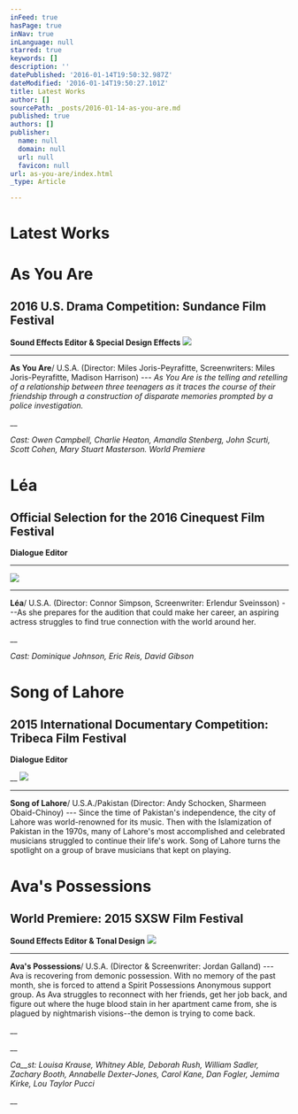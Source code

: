 ```yaml
---
inFeed: true
hasPage: true
inNav: true
inLanguage: null
starred: true
keywords: []
description: ''
datePublished: '2016-01-14T19:50:32.987Z'
dateModified: '2016-01-14T19:50:27.101Z'
title: Latest Works
author: []
sourcePath: _posts/2016-01-14-as-you-are.md
published: true
authors: []
publisher:
  name: null
  domain: null
  url: null
  favicon: null
url: as-you-are/index.html
_type: Article

---
```

# Latest Works

# As You Are

## 2016 U.S. Drama Competition: Sundance Film Festival

**Sound Effects Editor & Special Design Effects**
![](https://the-grid-user-content.s3-us-west-2.amazonaws.com/6a9a2209-9993-4e8a-b2cd-9a69473dffcd.png)

****

**As You Are**/ U.S.A. (Director: Miles Joris-Peyrafitte, Screenwriters: Miles Joris-Peyrafitte, Madison Harrison)
--- _As
You Are is the telling and retelling of a
relationship between three teenagers as it traces
the course of their friendship through a construction of disparate memories prompted by a police
investigation._

__

_Cast: Owen Campbell, Charlie Heaton, Amandla Stenberg, John
Scurti, Scott Cohen, Mary Stuart Masterson. World Premiere_

# Léa

## Official Selection for the 2016 Cinequest Film Festival

**Dialogue Editor**

______
![](https://the-grid-user-content.s3-us-west-2.amazonaws.com/683a4e8e-4ab6-4916-bc98-db32151ccf62.jpg)

****

**Léa**/ U.S.A. (Director: Connor Simpson, Screenwriter: Erlendur Sveinsson) ---As she prepares for the audition
that could make her career, an
aspiring actress struggles to find true connection with the world
around her.

__

_Cast: Dominique Johnson, Eric Reis, David Gibson_

# Song of Lahore

## 2015 International Documentary Competition: Tribeca Film Festival

**Dialogue Editor**

__
![](https://the-grid-user-content.s3-us-west-2.amazonaws.com/b5751065-e90d-4214-8fcc-1cfff6d1daf2.jpg)

****

**Song of Lahore**/ U.S.A./Pakistan (Director: Andy Schocken, Sharmeen Obaid-Chinoy) --- Since the time of Pakistan's independence, the city of Lahore was world-renowned
for its music. Then with the Islamization of Pakistan in the
1970s, many of Lahore's most accomplished and celebrated musicians struggled to continue their life's work. Song of Lahore turns the spotlight on a
group of brave musicians that
kept on playing.

# Ava's Possessions

## World Premiere: 2015 SXSW Film Festival

**Sound Effects Editor & Tonal Design**
![](https://the-grid-user-content.s3-us-west-2.amazonaws.com/b988bf27-25a1-4b4b-b463-9f18a315099f.jpg)

****

**Ava's Possessions**/ U.S.A. (Director & Screenwriter: Jordan Galland) --- Ava is recovering from demonic possession. With no memory of the past month, she is forced to
attend a Spirit Possessions Anonymous support group. As Ava
struggles to reconnect with her friends, get her job back, and figure out where the huge blood stain in her apartment
came from, she is plagued by nightmarish visions--the demon is trying to come
back.

__

__

_Ca__st: Louisa Krause, Whitney Able, Deborah Rush, William Sadler, Zachary Booth, Annabelle Dexter-Jones, Carol Kane, Dan Fogler, Jemima Kirke, Lou Taylor Pucci_

__